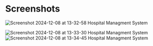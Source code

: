 <h1>Screenshots</h1>

![Screenshot 2024-12-08 at 13-32-58 Hospital Managment System](https://github.com/user-attachments/assets/e33d7c3a-08cc-4627-8247-5950d910df79)

![Screenshot 2024-12-08 at 13-33-30 Hospital Managment System](https://github.com/user-attachments/assets/ceb0c30e-e7f4-42dd-b0c6-d91b5def1289)
![Screenshot 2024-12-08 at 13-34-45 Hospital Managment System](https://github.com/user-attachments/assets/eb2414f9-8f26-473a-acb1-5296813d2fad)
